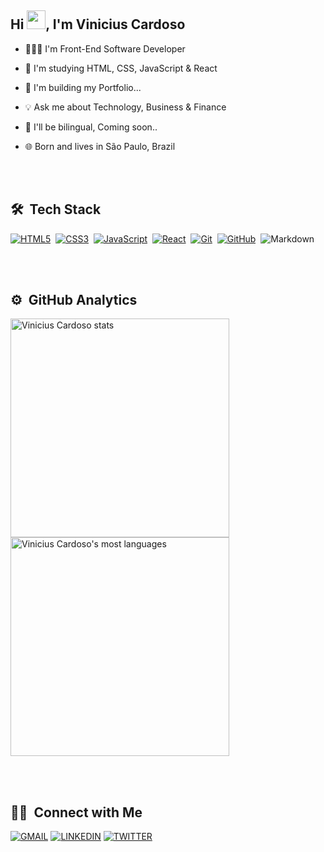 <h2 align="left"> Hi <img src="https://raw.githubusercontent.com/kaueMarques/kaueMarques/master/hi.gif" width="30px" height="30px">, I'm Vinicius Cardoso</h2>

- 🧑🏻‍💻 I'm Front-End Software Developer

- 🔭 I'm studying HTML, CSS, JavaScript & React

- 🚧 I'm building my Portfolio...

- 💡 Ask me about Technology, Business & Finance

- 🥂 I'll be bilingual, Coming soon..

- 🌐 Born and lives in São Paulo, Brazil

<br></br>

## 🛠️ &nbsp;Tech Stack 

[![HTML5](https://img.shields.io/badge/-HTML5-E34F26?style=flat-square&logo=html5&logoColor=white&link=https://github.com/caard0s0/)](https://github.com/caard0s0/)&nbsp;
[![CSS3](https://img.shields.io/badge/-CSS3-1572B6?style=flat-square&logo=css3&link=https://github.com/caard0s0/)](https://github.com/caard0s0/)&nbsp;
[![JavaScript](https://img.shields.io/badge/-JavaScript-black?style=flat-square&logo=javascript&link=https://github.com/caard0s0/)](https://github.com/caard0s0/)&nbsp;
[![React](https://img.shields.io/badge/-React-black?style=flat-square&logo=react&link=https://github.com/caard0s0/)](https://github.com/caard0s0/)&nbsp;
[![Git](https://img.shields.io/badge/-Git-black?style=flat-square&logo=git&link=https://github.com/caard0s0/)](https://github.com/caard0s0/)&nbsp;
[![GitHub](https://img.shields.io/badge/-GitHub-181717?style=flat-square&logo=github&link=https://github.com/caard0s0/)](https://github.com/caard0s0/)&nbsp;
![Markdown](https://img.shields.io/badge/-Markdown-05122A?style=flat&logo=markdown)&nbsp;

<br></br>

## ⚙️ &nbsp;GitHub Analytics

<img width="350em" src="https://github-readme-stats.vercel.app/api?username=caard0s0&show_icons=true&theme=maroongold" alt="Vinicius Cardoso stats"/>
<img width="350em" src="https://github-readme-stats.vercel.app/api/top-langs/?username=caard0s0&layout=compact&theme=maroongold" alt="Vinicius Cardoso's most languages"/>

<br><br>

## 🤝🏻 &nbsp;Connect with Me

<a href = "mailto:cardoso.business.ctt@gmail.com" target="_blank">![GMAIL](https://img.shields.io/badge/Gmail-black?style=for-the-badge&logo=gmail)</a>
[![LINKEDIN](https://img.shields.io/badge/Linkedin-black?style=for-the-badge&logo=linkedin)](https://www.linkedin.com/in/caardoso)
[![TWITTER](https://img.shields.io/badge/Twitter-black?style=for-the-badge&logo=twitter)](https://twitter.com/caard0s0_)
